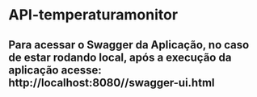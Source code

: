 # API-temperaturamonitor
## Para acessar o Swagger da Aplicação, no caso de estar rodando local, após a execução da aplicação acesse: http://localhost:8080//swagger-ui.html
